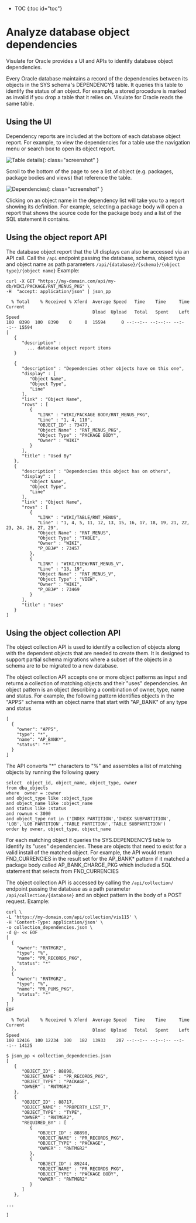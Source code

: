 * TOC
{:toc id="toc"}

# Analyze database object dependencies

Visulate for Oracle provides a UI and APIs to identify database object dependencies.

Every Oracle database maintains a record of the dependencies between its objects in the SYS schema's DEPENDENCY$ table. It queries this table to identify the status of an object. For example, a stored procedure is marked as invalid if you drop a table that it relies on. Visulate for Oracle reads the same table.

## Using the UI

Dependency reports are included at the bottom of each database object report. For example, to view the dependencies for a table use the navigation menu or search box to open its object report.

![Table details](/images/table-details.png){: class="screenshot" }

Scroll to the bottom of the page to see a list of object (e.g. packages, package bodies and views) that reference the table.

![Dependencies](/images/dependencies.png){: class="screenshot" }

Clicking on an object name in the dependency list will take you to a report showing its definition. For example, selecting a package body will open a report that shows the source code for the package body and a list of the SQL statement it contains.

## Using the object report API

The database object report that the UI displays can also be accessed via an API call. Call the `/api` endpoint passing the database, schema, object type and object name as path parameters `/api/{database}/{schema}/{object type}/{object name}` Example:

``` shell
curl -X GET "https://my-domain.com/api/my-db/WIKI/PACKAGE/RNT_MENUS_PKG" \
-H  "accept: application/json" | json_pp

  % Total    % Received % Xferd  Average Speed   Time    Time     Time  Current
                                 Dload  Upload   Total   Spent    Left  Speed
100  8390  100  8390    0     0  15594      0 --:--:-- --:--:-- --:--:-- 15594
[
   {
      "description" :
        ... database object report items
   }

   {
      "description" : "Dependencies other objects have on this one",
      "display" : [
         "Object Name",
         "Object Type",
         "Line"
      ],
      "link" : "Object Name",
      "rows" : [
         {
            "LINK" : "WIKI/PACKAGE BODY/RNT_MENUS_PKG",
            "Line" : "1, 4, 110",
            "OBJECT_ID" : 73477,
            "Object Name" : "RNT_MENUS_PKG",
            "Object Type" : "PACKAGE BODY",
            "Owner" : "WIKI"
         }
      ],
      "title" : "Used By"
   },
   {
      "description" : "Dependencies this object has on others",
      "display" : [
         "Object Name",
         "Object Type",
         "Line"
      ],
      "link" : "Object Name",
      "rows" : [
         {
            "LINK" : "WIKI/TABLE/RNT_MENUS",
            "Line" : "1, 4, 5, 11, 12, 13, 15, 16, 17, 18, 19, 21, 22, 23, 24, 26, 27, 29",
            "Object Name" : "RNT_MENUS",
            "Object Type" : "TABLE",
            "Owner" : "WIKI",
            "P_OBJ#" : 73457
         },
         {
            "LINK" : "WIKI/VIEW/RNT_MENUS_V",
            "Line" : "13, 19",
            "Object Name" : "RNT_MENUS_V",
            "Object Type" : "VIEW",
            "Owner" : "WIKI",
            "P_OBJ#" : 73469
         }
      ],
      "title" : "Uses"
   }
]
```

## Using the object collection API

The object collection API is used to identify a collection of objects along with the dependent objects that are needed to create them. It is designed to support partial schema migrations where a subset of the objects in a schema are to be migrated to a new database.

The object collection API accepts one or more object patterns as input and returns a collection of matching objects and their "uses" dependencies. An object pattern is an object describing a combination of owner, type, name and status. For example, the following pattern identifies objects in the "APPS" schema with an object name that start with "AP_BANK" of any type and status

```
[
  {
    "owner": "APPS",
    "type": "*",
    "name": "AP_BANK*",
    "status": "*"
  }
]
```

The API converts "*" characters to "%" and assembles a list of matching objects by running the following query

```
select  object_id, object_name, object_type, owner
from dba_objects
where  owner = :owner
and object_type like :object_type
and object_name like :object_name
and status like :status
and rownum < 3000
and object_type not in ('INDEX PARTITION','INDEX SUBPARTITION', 'LOB','LOB PARTITION','TABLE PARTITION','TABLE SUBPARTITION')
order by owner, object_type, object_name
```

For each matching object it queries the SYS.DEPENDENCY$ table to identify its "uses" dependencies. These are objects that need to exist for a valid install of the matched object. For example, the API would return FND_CURRENCIES in the result set for the AP_BANK* pattern if it matched a package body called AP_BANK_CHARGE_PKG which included a SQL statement that selects from FND_CURRENCIES

The object collection API is accessed by calling the `/api/collection/` endpoint passing the database as a path parameter `/api/collection/{database}` and an object pattern in the body of a POST request. Example:

```
curl \
-L 'https://my-domain.com/api/collection/vis115' \
-H 'Content-Type: application/json' \
-o collection_dependencies.json \
-d @- << EOF
[
  {
    "owner": "RNTMGR2",
    "type": "%",
    "name": "PR_RECORDS_PKG",
    "status": "*"
  },
  {
    "owner": "RNTMGR2",
    "type": "%",
    "name": "PR_PUMS_PKG",
    "status": "*"
  }
]
EOF

  % Total    % Received % Xferd  Average Speed   Time    Time     Time  Current
                                 Dload  Upload   Total   Spent    Left  Speed
100 12416  100 12234  100   182  13933    207 --:--:-- --:--:-- --:--:-- 14125

$ json_pp < collection_dependencies.json
[
   {
      "OBJECT_ID" : 88898,
      "OBJECT_NAME" : "PR_RECORDS_PKG",
      "OBJECT_TYPE" : "PACKAGE",
      "OWNER" : "RNTMGR2"
   },
   {
      "OBJECT_ID" : 88717,
      "OBJECT_NAME" : "PROPERTY_LIST_T",
      "OBJECT_TYPE" : "TYPE",
      "OWNER" : "RNTMGR2",
      "REQUIRED_BY" : [
         {
            "OBJECT_ID" : 88898,
            "OBJECT_NAME" : "PR_RECORDS_PKG",
            "OBJECT_TYPE" : "PACKAGE",
            "OWNER" : "RNTMGR2"
         },
         {
            "OBJECT_ID" : 89244,
            "OBJECT_NAME" : "PR_RECORDS_PKG",
            "OBJECT_TYPE" : "PACKAGE BODY",
            "OWNER" : "RNTMGR2"
         }
      ]
   },

...

]

```